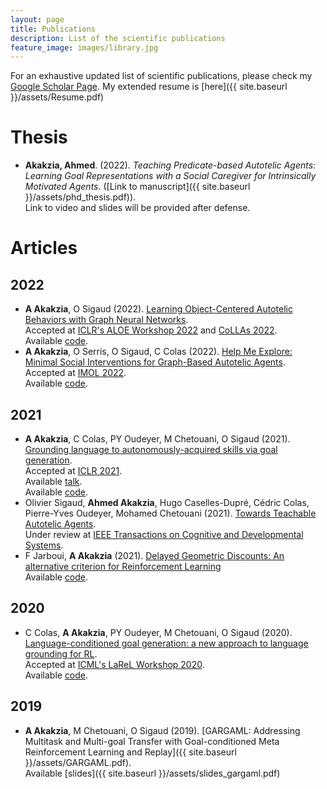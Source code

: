 ```yaml
---
layout: page
title: Publications
description: List of the scientific publications
feature_image: images/library.jpg
---
```

For an exhaustive updated list of scientific publications, please check my [Google Scholar Page](https://scholar.google.com/citations?user=U2CTuQUAAAAJ&hl=fr). My extended resume is [here]({{ site.baseurl }}/assets/Resume.pdf)

# Thesis 
+ **Akakzia, Ahmed**. (2022). _Teaching Predicate-based Autotelic Agents: Learning Goal Representations with a Social Caregiver for Intrinsically Motivated Agents._ ([Link to manuscript]({{ site.baseurl }}/assets/phd_thesis.pdf)). <br>
Link to video and slides will be provided after defense.

# Articles

## 2022
+ **A Akakzia**, O Sigaud (2022). [Learning Object-Centered Autotelic Behaviors with Graph Neural Networks](https://arxiv.org/abs/2204.05141).<br>
Accepted at [ICLR's ALOE Workshop 2022](https://sites.google.com/view/aloe2022) and [CoLLAs 2022](https://lifelong-ml.cc/).<br>
Available [code](https://github.com/akakzia/rlgraph_2).
+ **A Akakzia**, O Serris, O Sigaud, C Colas (2022). [Help Me Explore: Minimal Social Interventions for Graph-Based Autotelic Agents](https://arxiv.org/abs/2202.05129).<br>
Accepted at [IMOL 2022](https://2022.imol-conf.org/).<br>
Available [code](https://github.com/akakzia/gangstr).

## 2021
+ **A Akakzia**, C Colas, PY Oudeyer, M Chetouani, O Sigaud (2021). [Grounding language to autonomously-acquired skills via goal generation](https://arxiv.org/abs/2006.07185).<br>
Accepted at [ICLR 2021](https://iclr.cc/Conferences/2021). <br>
Available [talk](https://crossminds.ai/video/grounding-language-to-autonomously-acquired-skills-via-goal-generation-60c3d3326af07cfaf7325f10/).<br>
Available [code](https://github.com/akakzia/decstr).
+ Olivier Sigaud, **Ahmed Akakzia**, Hugo Caselles-Dupré, Cédric Colas, Pierre-Yves Oudeyer, Mohamed Chetouani (2021). [Towards Teachable Autotelic Agents](https://arxiv.org/abs/2105.11977).<br>
Under review at [IEEE Transactions on Cognitive and Developmental Systems](https://cis.ieee.org/publications/t-cognitive-and-developmental-systems).
+ F Jarboui, **A Akakzia** (2021). [Delayed Geometric Discounts: An alternative criterion for Reinforcement Learning](https://arxiv.org/abs/2209.12483)<br>
Available [code](https://github.com/akakzia/generalized_optimality).

## 2020
+ C Colas, **A Akakzia**, PY Oudeyer, M Chetouani, O Sigaud (2020). [Language-conditioned goal generation: a new approach to language grounding for RL](https://arxiv.org/abs/2006.07043).<br>
Accepted at [ICML's LaReL Workshop 2020](https://larel-ws.github.io/).<br>
Available [code](https://github.com/akakzia/decstr).

## 2019
+ **A Akakzia**, M Chetouani, O Sigaud (2019). [GARGAML: Addressing Multitask and Multi-goal Transfer with Goal-conditioned Meta Reinforcement Learning and Replay]({{ site.baseurl }}/assets/GARGAML.pdf).<br>
Available [slides]({{ site.baseurl }}/assets/slides_gargaml.pdf)

